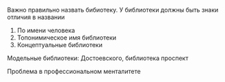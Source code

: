 Важно правильно назвать бибиотеку. У библиотеки должны быть знаки отличия в названии
1. По имени человека
2. Топонимическое имя библиотеки
3. Концептуальные библиотеки

Модельные библиотеки: Достоевского, библиотека проспект

Проблема в профессиональном менталитете